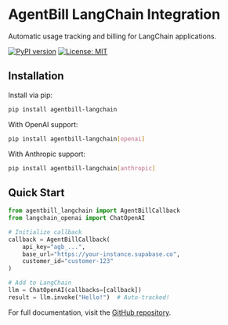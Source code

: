 # AgentBill LangChain Integration

Automatic usage tracking and billing for LangChain applications.

[![PyPI version](https://badge.fury.io/py/agentbill-langchain.svg)](https://pypi.org/project/agentbill-langchain/)
[![License: MIT](https://img.shields.io/badge/License-MIT-yellow.svg)](https://opensource.org/licenses/MIT)

## Installation

Install via pip:

```bash
pip install agentbill-langchain
```

With OpenAI support:
```bash
pip install agentbill-langchain[openai]
```

With Anthropic support:
```bash
pip install agentbill-langchain[anthropic]
```

## Quick Start

```python
from agentbill_langchain import AgentBillCallback
from langchain_openai import ChatOpenAI

# Initialize callback
callback = AgentBillCallback(
    api_key="agb_...",
    base_url="https://your-instance.supabase.co",
    customer_id="customer-123"
)

# Add to LangChain
llm = ChatOpenAI(callbacks=[callback])
result = llm.invoke("Hello!")  # Auto-tracked!
```

For full documentation, visit the [GitHub repository](https://github.com/Agent-Bill/langchain).